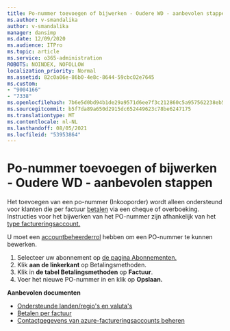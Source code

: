 ```yaml
---
title: Po-nummer toevoegen of bijwerken - Oudere WD - aanbevolen stappen
ms.author: v-smandalika
author: v-smandalika
manager: dansimp
ms.date: 12/09/2020
ms.audience: ITPro
ms.topic: article
ms.service: o365-administration
ROBOTS: NOINDEX, NOFOLLOW
localization_priority: Normal
ms.assetid: 82c0a06e-86b0-4e8c-8644-59cbc02e7645
ms.custom:
- "9004166"
- "7338"
ms.openlocfilehash: 7b6e5d0bd94b1de29a9571d6ee7f3c212860c5a957562238eb5f5214ec676e87
ms.sourcegitcommit: b5f7da89a650d2915dc652449623c78be6247175
ms.translationtype: MT
ms.contentlocale: nl-NL
ms.lasthandoff: 08/05/2021
ms.locfileid: "53953864"
---
```

# <a name="add-or-update-po-number---legacy-wd---recommended-steps"></a>Po-nummer toevoegen of bijwerken - Oudere WD - aanbevolen stappen

Het toevoegen van een po-nummer (Inkooporder) wordt alleen ondersteund voor klanten die per factuur [betalen](https://docs.microsoft.com/azure/cost-management-billing/manage/pay-by-invoice) via een cheque of overboeking. Instructies voor het bijwerken van het PO-nummer zijn afhankelijk van het [type factureringsaccount.](https://docs.microsoft.com/azure/cost-management-billing/manage/view-all-accounts)

U moet een [accountbeheerderrol](https://docs.microsoft.com/azure/role-based-access-control/rbac-and-directory-admin-roles) hebben om een PO-nummer te kunnen bewerken.

1. Selecteer uw abonnement op [de pagina Abonnementen.](https://ms.portal.azure.com/#blade/Microsoft_Azure_Billing/SubscriptionsBlade)
2. Klik **aan de linkerkant** op Betalingsmethoden.
3. Klik in **de tabel Betalingsmethoden** op **Factuur**. 
4. Voer het nieuwe PO-nummer in en klik op **Opslaan.**

**Aanbevolen documenten**

- [Ondersteunde landen/regio's en valuta's](https://azure.microsoft.com/en-us/pricing/faq/) 
- [Betalen per factuur](https://docs.microsoft.com/azure/cost-management-billing/manage/pay-by-invoice) 
- [Contactgegevens van azure-factureringsaccounts beheren](https://docs.microsoft.com/azure/cost-management-billing/manage/change-azure-account-profile)


